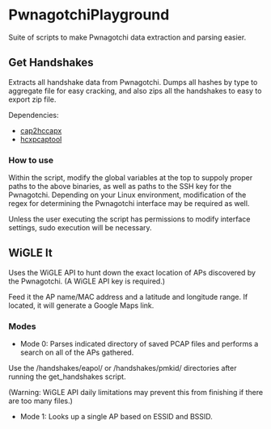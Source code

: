 # PwnagotchiPlayground
Suite of scripts to make Pwnagotchi data extraction and parsing easier.

## Get Handshakes
Extracts all handshake data from Pwnagotchi. Dumps all hashes by type to aggregate file for easy cracking, and also zips all the handshakes to easy to export zip file.

Dependencies:
- [cap2hccapx](https://hashcat.net/wiki/doku.php?id=hashcat_utils)
- [hcxpcaptool](https://github.com/ZerBea/hcxtools)

### How to use
Within the script, modify the global variables at the top to suppoly proper paths to the above binaries, as well as paths to the SSH key for the Pwnagotchi. Depending on your Linux environment, modification of the regex for determining the Pwnagotchi interface may be required as well. 

Unless the user executing the script has permissions to modify interface settings, sudo execution will be necessary.

## WiGLE It
Uses the WiGLE API to hunt down the exact location of APs discovered by the Pwnagotchi. (A WiGLE API key is required.) 

Feed it the AP name/MAC address and a latitude and longitude range. If located, it will generate a Google Maps link.

### Modes
- Mode 0: Parses indicated directory of saved PCAP files and performs a search on all of the APs gathered. 

Use the /handshakes/eapol/ or /handshakes/pmkid/ directories after running the get_handshakes script.

(Warning: WiGLE API daily limitations may prevent this from finishing if there are too many files.)
 
- Mode 1: Looks up a single AP based on ESSID and BSSID.
